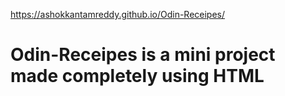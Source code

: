 https://ashokkantamreddy.github.io/Odin-Receipes/
# Odin-Receipes is a mini project made completely using HTML 
